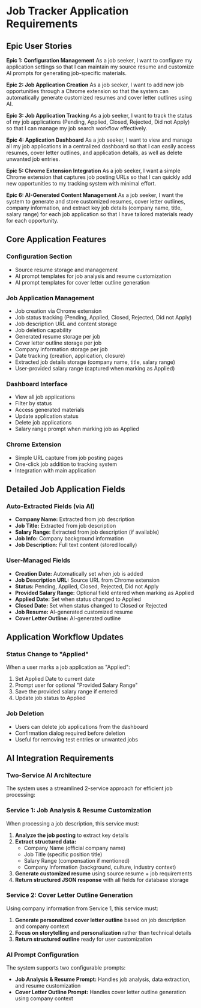 # Job Tracker Application Requirements

## Epic User Stories

**Epic 1: Configuration Management**
As a job seeker, I want to configure my application settings so that I can maintain my source resume and customize AI prompts for generating job-specific materials.

**Epic 2: Job Application Creation**
As a job seeker, I want to add new job opportunities through a Chrome extension so that the system can automatically generate customized resumes and cover letter outlines using AI.

**Epic 3: Job Application Tracking**
As a job seeker, I want to track the status of my job applications (Pending, Applied, Closed, Rejected, Did not Apply) so that I can manage my job search workflow effectively.

**Epic 4: Application Dashboard**
As a job seeker, I want to view and manage all my job applications in a centralized dashboard so that I can easily access resumes, cover letter outlines, and application details, as well as delete unwanted job entries.

**Epic 5: Chrome Extension Integration**
As a job seeker, I want a simple Chrome extension that captures job posting URLs so that I can quickly add new opportunities to my tracking system with minimal effort.

**Epic 6: AI-Generated Content Management**
As a job seeker, I want the system to generate and store customized resumes, cover letter outlines, company information, and extract key job details (company name, title, salary range) for each job application so that I have tailored materials ready for each opportunity.

## Core Application Features

### Configuration Section
- Source resume storage and management
- AI prompt templates for job analysis and resume customization
- AI prompt templates for cover letter outline generation

### Job Application Management
- Job creation via Chrome extension
- Job status tracking (Pending, Applied, Closed, Rejected, Did not Apply)
- Job description URL and content storage
- Job deletion capability
- Generated resume storage per job
- Cover letter outline storage per job
- Company information storage per job
- Date tracking (creation, application, closure)
- Extracted job details storage (company name, title, salary range)
- User-provided salary range (captured when marking as Applied)

### Dashboard Interface
- View all job applications
- Filter by status
- Access generated materials
- Update application status
- Delete job applications
- Salary range prompt when marking job as Applied

### Chrome Extension
- Simple URL capture from job posting pages
- One-click job addition to tracking system
- Integration with main application

## Detailed Job Application Fields

### Auto-Extracted Fields (via AI)
- **Company Name:** Extracted from job description
- **Job Title:** Extracted from job description
- **Salary Range:** Extracted from job description (if available)
- **Job Info:** Company background information
- **Job Description:** Full text content (stored locally)

### User-Managed Fields
- **Creation Date:** Automatically set when job is added
- **Job Description URL:** Source URL from Chrome extension
- **Status:** Pending, Applied, Closed, Rejected, Did not Apply
- **Provided Salary Range:** Optional field entered when marking as Applied
- **Applied Date:** Set when status changed to Applied
- **Closed Date:** Set when status changed to Closed or Rejected
- **Job Resume:** AI-generated customized resume
- **Cover Letter Outline:** AI-generated outline

## Application Workflow Updates

### Status Change to "Applied"
When a user marks a job application as "Applied":
1. Set Applied Date to current date
2. Prompt user for optional "Provided Salary Range"
3. Save the provided salary range if entered
4. Update job status to Applied

### Job Deletion
- Users can delete job applications from the dashboard
- Confirmation dialog required before deletion
- Useful for removing test entries or unwanted jobs

## AI Integration Requirements

### Two-Service AI Architecture
The system uses a streamlined 2-service approach for efficient job processing:

### Service 1: Job Analysis & Resume Customization
When processing a job description, this service must:
1. **Analyze the job posting** to extract key details
2. **Extract structured data:**
   - Company Name (official company name)
   - Job Title (specific position title)  
   - Salary Range (compensation if mentioned)
   - Company Information (background, culture, industry context)
3. **Generate customized resume** using source resume + job requirements
4. **Return structured JSON response** with all fields for database storage

### Service 2: Cover Letter Outline Generation
Using company information from Service 1, this service must:
1. **Generate personalized cover letter outline** based on job description and company context
2. **Focus on storytelling and personalization** rather than technical details
3. **Return structured outline** ready for user customization

### AI Prompt Configuration
The system supports two configurable prompts:
- **Job Analysis & Resume Prompt:** Handles job analysis, data extraction, and resume customization
- **Cover Letter Outline Prompt:** Handles cover letter outline generation using company context